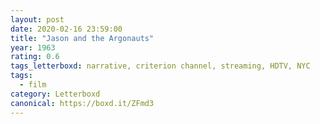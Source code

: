 ```yaml
---
layout: post 
date: 2020-02-16 23:59:00
title: "Jason and the Argonauts"
year: 1963
rating: 0.6
tags_letterboxd: narrative, criterion channel, streaming, HDTV, NYC
tags:
  - film
category: Letterboxd
canonical: https://boxd.it/ZFmd3
---
```

